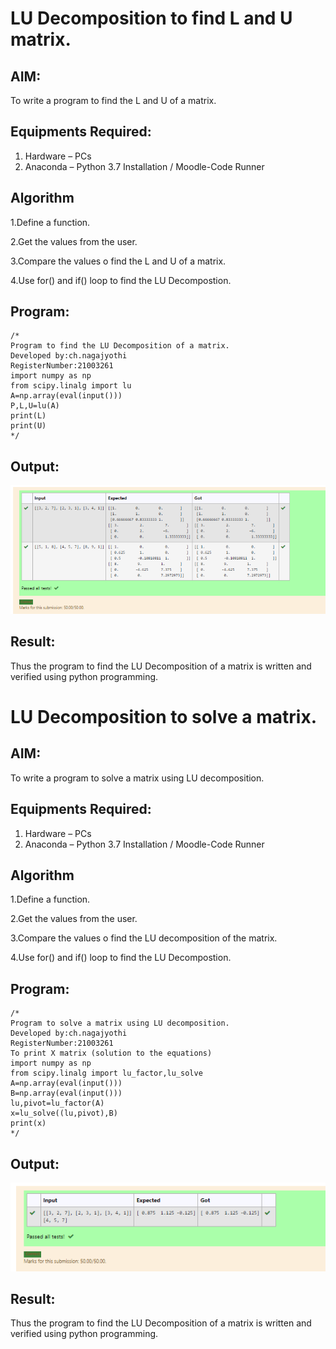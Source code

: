 # LU Decomposition to find L and U matrix.

## AIM:
To write a program to find the L and U of a matrix.

## Equipments Required:
1. Hardware – PCs
2. Anaconda – Python 3.7 Installation / Moodle-Code Runner

## Algorithm
1.Define a function.

2.Get the values from the user.

3.Compare the values o find the L and U of a matrix.

4.Use for() and if() loop to find the LU Decompostion. 

## Program:
```
/*
Program to find the LU Decomposition of a matrix.
Developed by:ch.nagajyothi 
RegisterNumber:21003261 
import numpy as np
from scipy.linalg import lu
A=np.array(eval(input()))
P,L,U=lu(A)
print(L)
print(U)
*/
```

## Output:
![lu decomposition](https://github.com/Nagajyothichinta/LU-Decomposition/blob/3d3675295f18301ff905c7c8cfba5587af6de859/ss1.PNG)


## Result:
Thus the program to find the LU Decomposition of a matrix is written and verified using python programming.

#  LU Decomposition to solve a matrix.

## AIM:
To write a program  to solve a matrix using LU decomposition.

## Equipments Required:
1. Hardware – PCs
2. Anaconda – Python 3.7 Installation / Moodle-Code Runner

## Algorithm
1.Define a function.

2.Get the values from the user.

3.Compare the values o find the LU decomposition of the matrix.

4.Use for() and if() loop to find the LU Decompostion. 

## Program:
```
/*
Program to solve a matrix using LU decomposition.
Developed by:ch.nagajyothi 
RegisterNumber:21003261 
To print X matrix (solution to the equations)
import numpy as np
from scipy.linalg import lu_factor,lu_solve
A=np.array(eval(input()))
B=np.array(eval(input()))
lu,pivot=lu_factor(A)
x=lu_solve((lu,pivot),B)
print(x)
*/
```

## Output:
![lu decomposition](https://github.com/Nagajyothichinta/LU-Decomposition/blob/3d3675295f18301ff905c7c8cfba5587af6de859/ss2.PNG)


## Result:
Thus the program to find the LU Decomposition of a matrix is written and verified using python programming.

